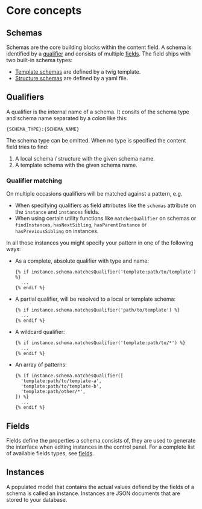 # Core concepts

## Schemas

Schemas are the core building blocks within the content field. A schema is
identified by a [qualifier](#qualifiers) and consists of multiple
[fields](#fields). The field ships with two built-in schema types:

- [Template schemas](./templates.md) are defined by a twig template.
- [Structure schemas](./schemas.md#structures) are defined by a yaml file.

## Qualifiers

A qualifier is the internal name of a schema. It consits of the schema type and
schema name separated by a colon like this:

```
{SCHEMA_TYPE}:{SCHEMA_NAME}
```

The schema type can be omitted. When no type is specified the content field tries
to find:

1. A local schema / structure with the given schema name.
2. A template schema with the given schema name.

### Qualifier matching

On multiple occasions qualifiers will be matched against a pattern, e.g.

- When specifying qualifiers as field attributes like the `schemas` attribute on
  the `instance` and `instances` fields.
- When using certain utility functions like `matchesQualifier` on schemas or
  `findInstances`, `hasNextSibling`, `hasParentInstance` or `hasPreviousSibling`
  on instances.

In all those instances you might specify your pattern in one of the following ways:

- As a complete, absolute qualifier with type and name:

  ```twig
  {% if instance.schema.matchesQualifier('template:path/to/template') %}
    ...
  {% endif %}
  ```

- A partial qualifier, will be resolved to a local or template schema:

  ```twig
  {% if instance.schema.matchesQualifier('path/to/template') %}
    ...
  {% endif %}
  ```

- A wildcard qualifier:

  ```twig
  {% if instance.schema.matchesQualifier('template:path/to/*') %}
    ...
  {% endif %}
  ```

- An array of patterns:
  ```twig
  {% if instance.schema.matchesQualifier([
    'template:path/to/template-a',
    'template:path/to/template-b',
    'template:path/other/*',
  ]) %}
    ...
  {% endif %}
  ```

## Fields

Fields define the properties a schema consists of, they are used to generate
the interface when editing instances in the control panel. For a complete list
of available fields types, see [fields](/fields/).

## Instances

A populated model that contains the actual values defiend by the fields of
a schema is called an instance. Instances are JSON documents that are stored
to your database.
